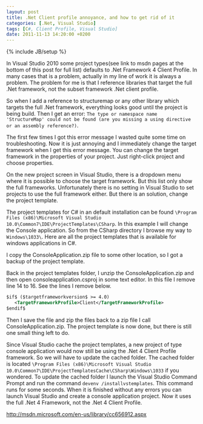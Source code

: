 ```yaml
---
layout: post
title: .Net Client profile annoyance, and how to get rid of it
categories: [.Net, Visual Studio]
tags: [C#, Client Profile, Visual Studio]
date: 2011-11-13 14:20:00 +0200
---
```

{% include JB/setup %}

In Visual Studio 2010 some project types(see link to msdn pages at the bottom of this post for full list) defaults to .Net Framework 4 Client Profile. In many cases that is a problem, actually in my line of work it is always a problem. The problem for me is that I reference libraries that target the full .Net framework, not the subset framework .Net client profile.

So when I add a reference to structuremap or any other library which targets the full .Net framework, everything looks good until the project is being build. Then I get an error: `The type or namespace name 'StructureMap' could not be found (are you missing a using directive or an assembly reference?)`.

The first few times I got this error message I wasted quite some time on troubleshooting. Now it is just annoying and I immediately change the target framework when I get this error message. You can change the target framework in the properties of your project. Just right-click project and choose properties.

On the new project screen in Visual Studio, there is a dropdown menu where it is possible to choose the target framework. But this list only show the full frameworks. Unfortunately there is no setting in Visual Studio to set projects to use the full framework either. But there is an solution, change the project template.

The project templates for C# in an default installation can be found `\Program Files (x86)\Microsoft Visual Studio 10.0\Common7\IDE\ProjectTemplates\CSharp`. In this example I will change the Console application. So from the CSharp directory I browse my way to `Windows\1033\`. Here are all the project templates that is available for windows applications in C#.

I copy the ConsoleApplication.zip file to some other location, so I got a backup of the project template.

Back in the project templates folder, I unzip the ConsoleApplication.zip and then open consoleapplication.csproj in some text editor. In this file I remove line 14 to 16. See the lines I remove below.

```xml
$if$ ($targetframeworkversion$ >= 4.0)
   <TargetFrameworkProfile>Client</TargetFrameworkProfile>
$endif$
```

Then I save the file and zip the files back to a zip file I call ConsoleApplication.zip. The project template is now done, but there is still one small thing left to do.

Since Visual Studio cache the project templates, a new project of type console application would now still be using the .Net 4 Client Profile framework. So we will have to update the cached folder. The cached folder is located `\Program Files (x86)\Microsoft Visual Studio 10.0\Common7\IDE\ProjectTemplatesCache\CSharp\Windows\1033` if you wondered.
To update the cached folder I launch the Visual Studio Command Prompt and run the command `devenv /installvstemplates`. This command runs for some seconds. When it is finished without any errors you can launch Visual Studio and create a console application project. Now it uses the full .Net 4 Framework, not the .Net 4 Client Profile.

http://msdn.microsoft.com/en-us/library/cc656912.aspx